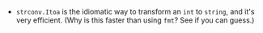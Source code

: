- `strconv.Itoa` is the idiomatic way to transform an `int` to `string`, and it's very efficient. (Why is this faster than using `fmt`? See if you can guess.)
